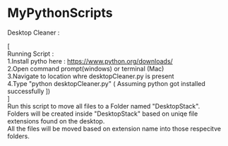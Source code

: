 # MyPythonScripts


Desktop Cleaner : 

[<br>
Running Script : <br>
1.Install pytho here : https://www.python.org/downloads/ <br>
2.Open command prompt(windows) or terminal (Mac)<br>
3.Navigate to location whre desktopCleaner.py is present <br>
4.Type "python desktopCleaner.py" ( Assuming python got installed successfully ]) <br>
]
<br>
Run this script to move all files to a Folder named "DesktopStack".<br>
Folders will be created inside "DesktopStack" based on uniqe file extensions found on the desktop.<br>
All the files will be moved based on extension name into those respecitve folders.<br>
